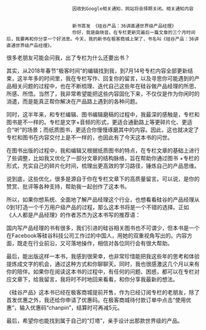 
                            
                            因收到Google相关通知，网站将会择期关闭。相关通知内容
                            
                            
                            新书首发 《硅谷产品：36讲直通世界级产品经理》
                            你好，我是曲晓音。在专栏更新完最后一篇文章的三个月时间后，我要再和你分享一个好消息。今天，我的新书在极客商城上架了，书名叫《硅谷产品：36讲直通世界级产品经理》。

很多老朋友可能会问我，出了专栏为什么还要出书？

其实，从2018年春节“极客时间”的编辑找到我，到7月14号专栏内容全部更新结束，这半年多的时间里，我在专栏写作、回复你的留言，以及寻思你可能遇到的产品相关问题的过程中，也在不断梳理、迭代自己这些年在硅谷做产品经理的所思、所感、所悟。当然了，我非常希望能把这些内容固化下来，不仅仅是作为你闲时的消遣，而是能真正帮你解决在产品路上遇到的各种问题。

同时，这半年来，和专栏编辑、图书编辑磨稿的过程中，我最深的感触是，专栏和图书是不一样的。专栏是文字+音频的形式，更适合通勤路上等更碎片化、更适合“听”的场景；而纸质图书，更适合你慢慢琢磨其中的内容。因此，这也就决定了专栏和图书在内容交付上是不一样的，也因此有了今天这本书的问世。

在图书出版的过程中，我和编辑又根据纸质图书的特点，在专栏文章的基础上进行了些调整，比如我又优化了一部分文章的结构脉络，旨在帮助你通过图书 +专栏的形式，充实自己的碎片化时间，梳理出更高效的学习路径，锤炼自己的产品思维。

说到底，这些优化，很多是源自于你在专栏文章下的高质量留言。可以说，是你的赞赏、批评等各种支持，帮助我一起创作了这本书。

所以，如果你想系统、全面地了解产品经理这个行业，也想看看硅谷的产品经理从0到1打造一个千万用户级产品的过程，那么这本书将是一个不错的选择。正如《人人都是产品经理》的作者苏杰为这本书写的推荐语：


国内写产品经理的书有很多，我们引进的硅谷相关图书也不可谓少，但本书是一个在Facebook等硅谷科技公司工作过的中国人，用她的双重视角写出的。内容方面，既走在行业前沿，又可落地操作，相信对各位同行会有很大帮助。


最后，能出版这样一本书，我感到很荣幸，也非常珍惜能把我这些年的思考和体验提炼成文字的机会，通过这种方式和你聊聊天。同时，我也很感激这几个月以来有你的陪伴。如果你在阅读这本书的过程中，有任何的问题、困惑，都可以在专栏对应文章下，给我留言，我将时不时地回来看看，和你分享我最新的想法。

《硅谷产品》这本书已经在极客商城提前开售，作为已经订阅专栏的老朋友，除了首发优惠之外，我还给你申请了优惠码。在极客商城待付款订单中点击“使用优惠”，输入优惠码“chanpin”，结算时可再减5元。

最后，希望你也能找到属于自己的“灯塔”，亲手设计出那款世界级的产品。

                        
                        
                            